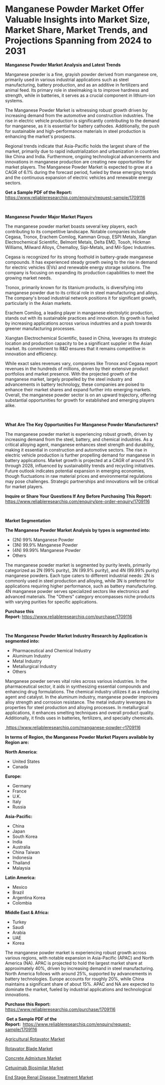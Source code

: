 <p><h1>Manganese Powder Market Offer Valuable Insights into Market Size, Market Share, Market Trends, and Projections Spanning from 2024 to 2031</h1></p><p><strong>Manganese Powder Market Analysis and Latest Trends</strong></p>
<p><p>Manganese powder is a fine, grayish powder derived from manganese ore, primarily used in various industrial applications such as steel manufacturing, battery production, and as an additive in fertilizers and animal feed. Its primary role in steelmaking is to improve hardness and strength, while in batteries, it serves as a crucial component in lithium-ion systems.</p><p>The Manganese Powder Market is witnessing robust growth driven by increasing demand from the automotive and construction industries. The rise in electric vehicle production is significantly contributing to the demand for manganese, as it is essential for battery cathodes. Additionally, the push for sustainable and high-performance materials in steel production is enhancing the market's prospects.</p><p>Regional trends indicate that Asia-Pacific holds the largest share of the market, primarily due to rapid industrialization and urbanization in countries like China and India. Furthermore, ongoing technological advancements and innovations in manganese production are creating new opportunities for market players. The Manganese Powder Market is expected to grow at a CAGR of 6.1% during the forecast period, fueled by these emerging trends and the continuous expansion of electric vehicles and renewable energy sectors.</p></p>
<p><strong>Get a Sample PDF of the Report:&nbsp;</strong> <a href="https://www.reliableresearchiq.com/enquiry/request-sample/1709116?utm_campaign=1721&utm_medium=2&utm_source=Github&utm_content=ia&utm_term=21102024&utm_id=manganese-powder">https://www.reliableresearchiq.com/enquiry/request-sample/1709116</a></p>
<p>&nbsp;</p>
<p><strong>Manganese Powder Major Market Players</strong></p>
<p><p>The manganese powder market boasts several key players, each contributing to its competitive landscape. Notable companies include Cegasa, Tronox, Erachem Comilog, Kamman Group, ESPI Metals, Xiangtan Electrochemical Scientific, Belmont Metals, Delta EMD, Tosoh, Hickman Williams, Milward Alloys, Chemalloy, Sipi-Metals, and Mil-Spec Industries.</p><p>Cegasa is recognized for its strong foothold in battery-grade manganese compounds. It has experienced steady growth owing to the rise in demand for electric vehicles (EVs) and renewable energy storage solutions. The company is focusing on expanding its production capabilities to meet the growing market needs.</p><p>Tronox, primarily known for its titanium products, is diversifying into manganese powder due to its critical role in steel manufacturing and alloys. The company's broad industrial network positions it for significant growth, particularly in the Asian markets.</p><p>Erachem Comilog, a leading player in manganese electrolytic production, stands out with its sustainable practices and innovation. Its growth is fueled by increasing applications across various industries and a push towards greener manufacturing processes.</p><p>Xiangtan Electrochemical Scientific, based in China, leverages its strategic location and production capacity to be a significant supplier in the Asian market. Its commitment to R&D ensures that it remains competitive in innovation and efficiency.</p><p>While exact sales revenues vary, companies like Tronox and Cegasa report revenues in the hundreds of millions, driven by their extensive product portfolios and market presence. With the projected growth of the manganese market, largely propelled by the steel industry and advancements in battery technology, these companies are poised to enhance their market shares and expand further into emerging markets. Overall, the manganese powder sector is on an upward trajectory, offering substantial opportunities for growth for established and emerging players alike.</p></p>
<p>&nbsp;</p>
<p><strong>What Are The Key Opportunities For Manganese Powder Manufacturers?</strong></p>
<p><p>The manganese powder market is experiencing robust growth, driven by increasing demand from the steel, battery, and chemical industries. As a critical alloying agent, manganese enhances steel strength and durability, making it essential in construction and automotive sectors. The rise in electric vehicle production is further propelling demand for manganese in battery applications. Market growth is projected at a CAGR of around 5% through 2028, influenced by sustainability trends and recycling initiatives. Future outlook indicates potential expansion in emerging economies, though fluctuations in raw material prices and environmental regulations may pose challenges. Strategic partnerships and innovations will be critical for market players.</p></p>
<p><strong>Inquire or Share Your Questions If Any Before Purchasing This Report:</strong> <a href="https://www.reliableresearchiq.com/enquiry/pre-order-enquiry/1709116?utm_campaign=1721&utm_medium=2&utm_source=Github&utm_content=ia&utm_term=21102024&utm_id=manganese-powder">https://www.reliableresearchiq.com/enquiry/pre-order-enquiry/1709116</a></p>
<p>&nbsp;</p>
<p><strong>Market Segmentation</strong></p>
<p><strong>The Manganese Powder Market Analysis by types is segmented into:</strong></p>
<p><ul><li>(2N) 99% Manganese Powder</li><li>(3N) 99.9% Manganese Powder</li><li>(4N) 99.99% Manganese Powder</li><li>Others</li></ul></p>
<p><p>The manganese powder market is segmented by purity levels, primarily categorized as 2N (99% purity), 3N (99.9% purity), and 4N (99.99% purity) manganese powders. Each type caters to different industrial needs: 2N is commonly used in steel production and alloying, while 3N is preferred for applications requiring higher performance, such as battery manufacturing. 4N manganese powder serves specialized sectors like electronics and advanced materials. The "Others" category encompasses niche products with varying purities for specific applications.</p></p>
<p><strong>Purchase this Report:&nbsp;</strong><a href="https://www.reliableresearchiq.com/purchase/1709116?utm_campaign=1721&utm_medium=2&utm_source=Github&utm_content=ia&utm_term=21102024&utm_id=manganese-powder">https://www.reliableresearchiq.com/purchase/1709116</a></p>
<p>&nbsp;</p>
<p><strong>The Manganese Powder Market Industry Research by Application is segmented into:</strong></p>
<p><ul><li>Pharmaceutical and Chemical Industry</li><li>Aluminum Industry</li><li>Metal Industry</li><li>Metallurgical Industry</li><li>Others</li></ul></p>
<p><p>Manganese powder serves vital roles across various industries. In the pharmaceutical sector, it aids in synthesizing essential compounds and enhancing drug formulations. The chemical industry utilizes it as a reducing agent and catalyst. In the aluminum industry, manganese powder improves alloy strength and corrosion resistance. The metal industry leverages its properties for steel production and alloying processes. In metallurgical applications, it enhances smelting techniques and overall product quality. Additionally, it finds uses in batteries, fertilizers, and specialty chemicals.</p></p>
<p><a href="https://www.reliableresearchiq.com/manganese-powder-r1709116?utm_campaign=1721&utm_medium=2&utm_source=Github&utm_content=ia&utm_term=21102024&utm_id=manganese-powder">&nbsp;https://www.reliableresearchiq.com/manganese-powder-r1709116</a></p>
<p><strong>In terms of Region, the Manganese Powder Market Players available by Region are:</strong></p>
<p>
    <p> <strong> North America: </strong>
        <ul>
            <li>United States</li>
            <li>Canada</li>
        </ul>
        </p> 
    <p> <strong> Europe: </strong>
        <ul>
            <li>Germany</li>
            <li>France</li>
            <li>U.K.</li>
            <li>Italy</li>
            <li>Russia</li>
        </ul>
        </p> 
    <p> <strong> Asia-Pacific: </strong>
        <ul>
            <li>China</li>
            <li>Japan</li>
            <li>South Korea</li>
            <li>India</li>
            <li>Australia</li>
            <li>China Taiwan</li>
            <li>Indonesia</li>
            <li>Thailand</li>
            <li>Malaysia</li>
        </ul>
        </p> 
    <p> <strong> Latin America: </strong>
        <ul>
            <li>Mexico</li>
            <li>Brazil</li>
            <li>Argentina Korea</li>
            <li>Colombia</li>
        </ul>
        </p> 
    <p> <strong> Middle East & Africa: </strong>
        <ul>
            <li>Turkey</li>
            <li>Saudi</li>
            <li>Arabia</li>
            <li>UAE</li>
            <li>Korea</li>
        </ul>
    </p>
    </p>
<p><p>The manganese powder market is experiencing robust growth across various regions, with notable expansion in Asia-Pacific (APAC) and North America (NA). APAC is projected to hold the largest market share at approximately 40%, driven by increasing demand in steel manufacturing. North America follows with around 25%, supported by advancements in battery technologies. Europe accounts for roughly 20%, while China maintains a significant share of about 15%. APAC and NA are expected to dominate the market, fueled by industrial applications and technological innovations.</p></p>
<p><strong>Purchase this Report: </strong><a href="https://www.reliableresearchiq.com/purchase/1709116?utm_campaign=1721&utm_medium=2&utm_source=Github&utm_content=ia&utm_term=21102024&utm_id=manganese-powder">https://www.reliableresearchiq.com/purchase/1709116</a></p>
<p>&nbsp;<strong>Get a Sample PDF of the Report:&nbsp;&nbsp;</strong><a href="https://www.reliableresearchiq.com/enquiry/request-sample/1709116?utm_campaign=1721&utm_medium=2&utm_source=Github&utm_content=ia&utm_term=21102024&utm_id=manganese-powder">https://www.reliableresearchiq.com/enquiry/request-sample/1709116</a></p>
<p><strong></strong></p>
<p><p><a href="https://issuu.com/reportprime-2/docs/agricultural-rotavator-market-size-_ee4b738ee45289?utm_campaign=1721&utm_medium=2&utm_source=Github&utm_content=ia&utm_term=21102024&utm_id=manganese-powder">Agricultural Rotavator Market</a></p><p><a href="https://issuu.com/reportprime-2/docs/rotavator-blade-market-size-2030.pp_7cd335e6c9350d?utm_campaign=1721&utm_medium=2&utm_source=Github&utm_content=ia&utm_term=21102024&utm_id=manganese-powder">Rotavator Blade Market</a></p><p><a href="https://www.linkedin.com/pulse/insights-concrete-admixture-market-players-size-geographical-nmppe?utm_campaign=1721&utm_medium=2&utm_source=Github&utm_content=ia&utm_term=21102024&utm_id=manganese-powder">Concrete Admixture Market</a></p><p><a href="https://www.linkedin.com/pulse/cetuximab-biosimilar-market-overview-forecast-2024-2031-cknre?utm_campaign=1721&utm_medium=2&utm_source=Github&utm_content=ia&utm_term=21102024&utm_id=manganese-powder">Cetuximab Biosimilar Market</a></p><p><a href="https://www.linkedin.com/pulse/charting-future-comprehensive-analysis-global-end-stage-renal-vskbc?utm_campaign=1721&utm_medium=2&utm_source=Github&utm_content=ia&utm_term=21102024&utm_id=manganese-powder">End Stage Renal Disease Treatment Market</a></p></p>